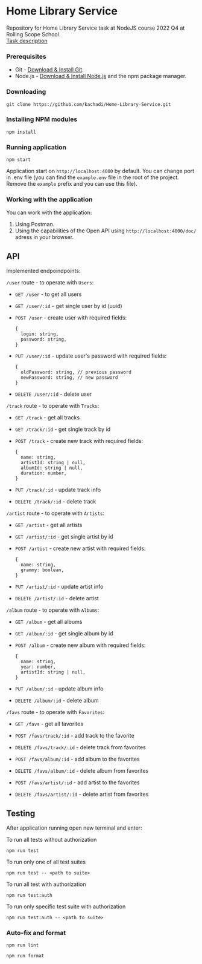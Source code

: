 # Home Library Service
Repository for Home Library Service task at NodeJS course 2022 Q4 at Rolling Scope School.  
[Task description](https://github.com/AlreadyBored/nodejs-assignments/blob/main/assignments/rest-service/assignment.md)

### Prerequisites

- Git - [Download & Install Git](https://git-scm.com/downloads).
- Node.js - [Download & Install Node.js](https://nodejs.org/en/download/) and the npm package manager.

### Downloading

```
git clone https://github.com/kachadi/Home-Library-Service.git
```

### Installing NPM modules

```
npm install
```

### Running application

```
npm start
```

Application start on `http://localhost:4000` by default. You can change port in .env file (you can find the `example.env` file in the root of the project. Remove the `example` prefix and you can use this file).

### Working with the application

You can work with the application:  
1. Using Postman.  
2. Using the capabilities of the Open API using `http://localhost:4000/doc/` adress in your browser.

## API
Implemented endpoindpoints:
  
`/user` route - to operate with `Users`:  
  
  * `GET /user` - to get all users

  * `GET /user/:id` - get single user by id (uuid)

  * `POST /user` - create user with required fields: 

    ```
    {
      login: string,
      password: string,
    }
    ```
  * `PUT /user/:id` - update user's password with required fields: 

    ```
    {
      oldPassword: string, // previous password
      newPassword: string, // new password
    }
    ```

  * `DELETE /user/:id` - delete user
  
`/track` route - to operate with `Tracks`:
    
  * `GET /track` - get all tracks

  * `GET /track/:id` - get single track by id

  * `POST /track` - create new track with required fields: 

    ```
    {
      name: string,
      artistId: string | null,
      albumId: string | null,
      duration: number,
    }
    ```

  * `PUT /track/:id` - update track info

  * `DELETE /track/:id` - delete track
    
`/artist` route - to operate with `Artists`:
  
  * `GET /artist` - get all artists

  * `GET /artist/:id` - get single artist by id

  * `POST /artist` - create new artist with required fields: 

    ```
    {
      name: string,
      grammy: boolean,
    }
    ```
  
  * `PUT /artist/:id` - update artist info
  
  * `DELETE /artist/:id` - delete artist
  
`/album` route - to operate with `Albums`:
  
  * `GET /album` - get all albums

  * `GET /album/:id` - get single album by id

  * `POST /album` - create new album with required fields: 

    ```
    {
      name: string,
      year: number,
      artistId: string | null,
    }
    ```
  
  * `PUT /album/:id` - update album info
  
  * `DELETE /album/:id` - delete album

`/favs` route - to operate with `Favorites`:
  
  * `GET /favs` - get all favorites

  * `POST /favs/track/:id` - add track to the favorite

  * `DELETE /favs/track/:id` - delete track from favorites
  
  * `POST /favs/album/:id` - add album to the favorites
  
  * `DELETE /favs/album/:id` - delete album from favorites
  
  * `POST /favs/artist/:id` - add artist to the favorites
  
  * `DELETE /favs/artist/:id` - delete artist from favorites

## Testing

After application running open new terminal and enter:

To run all tests without authorization

```
npm run test
```

To run only one of all test suites

```
npm run test -- <path to suite>
```

To run all test with authorization

```
npm run test:auth
```

To run only specific test suite with authorization

```
npm run test:auth -- <path to suite>
```

### Auto-fix and format

```
npm run lint
```

```
npm run format
```
